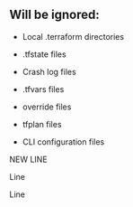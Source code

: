 ## Will be ignored:

* Local .terraform directories

* .tfstate files

* Crash log files

* .tfvars files

* override files

* tfplan files

* CLI configuration files

NEW LINE

Line

Line

